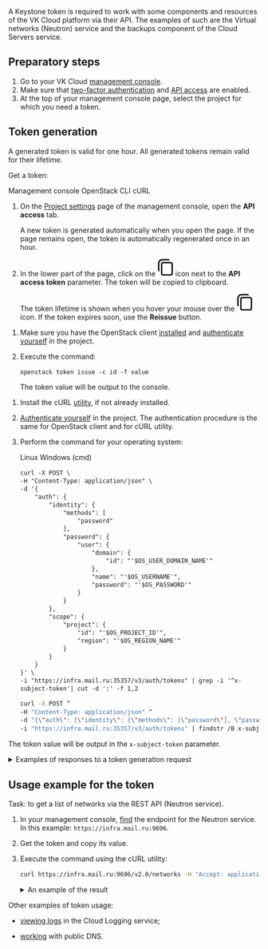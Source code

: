 A Keystone token is required to work with some components and resources of the VK Cloud platform via their API. The examples of such are the Virtual networks (Neutron) service and the backups component of the Cloud Servers service.

## Preparatory steps

1. Go to your VK Cloud [management console](https://msk.cloud.vk.com/app/en/main).
1. Make sure that [two-factor authentication](/en/tools-for-using-services/vk-cloud-account/service-management/account-manage/manage-2fa) and [API access](/en/tools-for-using-services/api/rest-api/enable-api) are enabled.
1. At the top of your management console page, select the project for which you need a token.

## Token generation

<warn>

A generated token is valid for one hour. All generated tokens remain valid for their lifetime.

</warn>

Get a token:

<tabs>
<tablist>
<tab>Management console</tab>
<tab>OpenStack CLI</tab>
<tab>cURL</tab>
</tablist>
<tabpanel>

1. On the [Project settings](https://msk.cloud.vk.com/app/en/project/keys/) page of the management console, open the **API access** tab.

    A new token is generated automatically when you open the page. If the page remains open, the token is automatically regenerated once in an hour.

1. In the lower part of the page, click on the ![Copy](assets/copy-icon.svg "inline") icon next to the **API access token** parameter. The token will be copied to clipboard.

    The token lifetime is shown when you hover your mouse over the ![Copy](assets/copy-icon.svg "inline") icon. If the token expires soon, use the **Reissue** button.

</tabpanel>
<tabpanel>

1. Make sure you have the OpenStack client [installed](/en/tools-for-using-services/cli/openstack-cli#1_install_the_openstack_client) and [authenticate yourself](/en/tools-for-using-services/cli/openstack-cli#3_complete_authentication) in the project.

1. Execute the command:

    ```console
    openstack token issue -c id -f value
    ```

    The token value will be output to the console.

</tabpanel>
<tabpanel>

1. Install the cURL [utility](https://github.com/curl/curl/blob/master/docs/INSTALL.md), if not already installed.

1. [Authenticate yourself](/en/tools-for-using-services/cli/openstack-cli#3_complete_authentication) in the project. The authentication procedure is the same for OpenStack client and for cURL utility.

1. Perform the command for your operating system:

    <tabs>
    <tablist>
    <tab>Linux</tab>
    <tab>Windows (cmd)</tab>
    </tablist>
    <tabpanel>

    ```console
    curl -X POST \
    -H "Content-Type: application/json" \
    -d '{
        "auth": {
            "identity": {
                "methods": [
                    "password"
                ],
                "password": {
                    "user": {
                        "domain": {
                            "id": "'$OS_USER_DOMAIN_NAME'"
                        },
                        "name": "'$OS_USERNAME'",
                        "password": "'$OS_PASSWORD'"
                    }
                }
            },
            "scope": {
                "project": {
                    "id": "'$OS_PROJECT_ID'",
                    "region": "'$OS_REGION_NAME'"
                }
            }
        }
    }' \
    -i "https://infra.mail.ru:35357/v3/auth/tokens" | grep -i '^x-subject-token'| cut -d ':' -f 1,2
    ```

    </tabpanel>
    <tabpanel>

    ``` bash
    curl -X POST ^
    -H "Content-Type: application/json" ^
    -d "{\"auth\": {\"identity\": {\"methods\": [\"password\"], \"password\": {\"user\": {\"domain\": {\"id\": \"%OS_USER_DOMAIN_NAME%\"}, \"name\": \"%OS_USERNAME%\",\"password\": \"%OS_PASSWORD%\"}}}, \"scope\": {\"project\": {\"id\": \"%OS_PROJECT_ID%\"}}}}" ^
    -i "https://infra.mail.ru:35357/v3/auth/tokens" | findstr /B x-subject-token | findstr x-subject-token
    ```
    </tabpanel>
    </tabs>

The token value will be output in the `x-subject-token` parameter.

<details>
<summary markdown="span">Examples of responses to a token generation request</summary>

<tabs>
<tablist>
<tab>Linux</tab>
<tab>Windows (cmd)</tab>
</tablist>
<tabpanel>

```console
  % Total    % Received % Xferd  Average Speed   Time    Time     Time  Current
                                 Dload  Upload   Total   Spent    Left  Speed
100 27038  100 26470  100   568  99259   2129 --:--:-- --:--:-- --:--:-- 99138
x-subject-token: gAAAAABkirBWYerPg-2A_W0blpcg_qcmTck9K3cC1zf4JUnP3lnpq-bf3W_AXbMx8wDd7PNO704lf00QX3--BRvFB-UcI5IQq5GtVNVzkHoqem4Ocg_-fmRgCdtSSrKvw_KqjpxoksOi2EocauqogKJebeYgAoheSMEnrSz4G70OrTHwUmhI4z0
```
</tabpanel>
<tabpanel>

```console
  % Total    % Received % Xferd  Average Speed   Time    Time     Time  Current
                                 Dload  Upload   Total   Spent    Left  Speed
100   230    0     0  100   230      0    920 --:--:-- --:--:-- --:--:--   923FINDSTR: Слишком длинная строка 12.
FINDSTR: Line 12 is too long.
100 26700  100 26470  100   230  49114    426 --:--:-- --:--:-- --:--:-- 49628
FINDSTR: Line 12 is too long.
x-subject-token: <TOKEN_VALUE>
```
</tabpanel>
</tabs>

</details>

</tabpanel>
</tabs>

## Usage example for the token

Task: to get a list of networks via the REST API (Neutron service).

1. In your management console, [find](https://msk.cloud.vk.com/app/en/mainproject/endpoints) the endpoint for the Neutron service. In this example: `https://infra.mail.ru:9696`.
1. Get the token and copy its value.
1. Execute the command using the cURL utility:

   ``` bash
   curl https://infra.mail.ru:9696/v2.0/networks -H "Accept: application/json" -H "X-Auth-Token: <token generated in the previous step>"
   ```

   <details>
   <summary markdown="span">An example of the result</summary>

   ``` json
   {
        "networks": [
            {
                "ipv6_address_scope": null,
                "dns_domain": null,
                "revision_number": 6,
                "port_security_enabled": true,
                "id": "0e4d7c1e-ba20-0000-0000-7623648487a6",
                "router:external": false,
                "availability_zone_hints": [],
                "availability_zones": [
                    "nova"
                ],
                "ipv4_address_scope": null,
                "shared": false,
                "project_id": "b5b7ffd4ef0547e5b222f44500000000",
                "status": "ACTIVE",
                "subnets": [
                    "5ab0164b-2528-0000-0000-b2a8d5e62661"
                ],
                "private_dns_domain": "mcs.local.",
                "description": "",
                "tags": [],
                "updated_at": "2022-11-22T07:24:53Z",
                "name": "demoNet2",
                "admin_state_up": true,
                "tenant_id": "b5b7ffd4ef0547e5b222f44500000000",
                "created_at": "2022-11-22T07:24:51Z",
                "mtu": 1500,
                "sdn": "neutron"
            },
        ]
   }
   ```

   </details>

Other examples of token usage:

- [viewing logs](/en/monitoring-services/logging/service-management/view-logs) in the Cloud Logging service;
<!-- @TODO change for EN version -->
- [working](/ru/tools-for-using-services/api/api-dns "change-lang") with public DNS.
